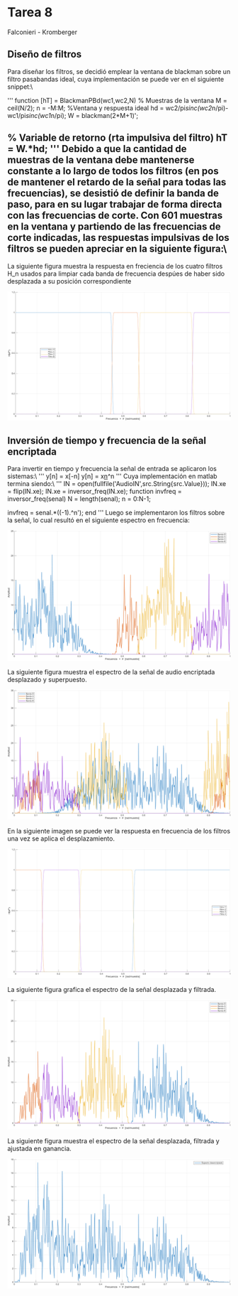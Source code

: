 # Tarea 8
Falconieri - Kromberger

## Diseño de filtros
Para diseñar los filtros, se decidió emplear la ventana de blackman sobre un filtro pasabandas ideal, cuya implementación se puede ver en el siguiente snippet:\\

'''
function [hT] = BlackmanPBd(wc1,wc2,N)
% Muestras de la ventana
  M = ceil(N/2);
  n = -M:M;
  %Ventana y respuesta ideal
  hd = wc2/pi*sinc(wc2*n/pi)-wc1/pi*sinc(wc1*n/pi);
  W = blackman(2*M+1)';

% Variable de retorno (rta impulsiva del filtro)
  hT = W.*hd;
'''
Debido a que la cantidad de muestras de la ventana debe mantenerse constante a lo largo de todos los filtros (en pos de mantener el retardo de la señal para todas las frecuencias), se desistió de definir la banda de paso, para en su lugar trabajar de forma directa con las frecuencias de corte. Con $601$ muestras en la ventana y partiendo de las frecuencias de corte indicadas, las respuestas impulsivas de los filtros se pueden apreciar en la siguiente figura:\\
---
La siguiente figura muestra la respuesta en freciencia de los cuatro filtros H_n usados para limpiar cada banda de frecuencia despúes de haber sido desplazada a su posición correspondiente

![Punto 2](imagenes/2.png)

## Inversión de tiempo y frecuencia de la señal encriptada
Para invertir en tiempo y frecuencia la señal de entrada se aplicaron los sistemas:\\
'''
y[n] = x[-n]
y[n] = x[n](-1)^n
'''
Cuya implementación en matlab termina siendo:\\
'''
IN = open(fullfile('AudioIN',src.String{src.Value}));
IN.xe = flip(IN.xe);
IN.xe = inversor_freq(IN.xe);
function invfreq = inversor_freq(senal)
  N = length(senal);
  n = 0:N-1;

  invfreq = senal.*((-1).^n');
end
'''
Luego se implementaron los filtros sobre la señal, lo cual resultó en el siguiente espectro en frecuencia:

![Punto 3](imagenes/3.png)

La siguiente figura muestra el espectro de la señal de audio encriptada desplazado y superpuesto.

![Punto 5](imagenes/5.png)

En la siguiente imagen se puede ver la respuesta en frecuencia de los filtros una vez se aplica el desplazamiento.

![Punto 6](imagenes/6.png)

La siguiente figura grafica el espectro de la señal desplazada y filtrada.

![Punto 7](imagenes/7.png)

La siguiente figura muestra el espectro de la señal desplazada, filtrada y ajustada en ganancia.

![Punto 9](imagenes/9.png)
